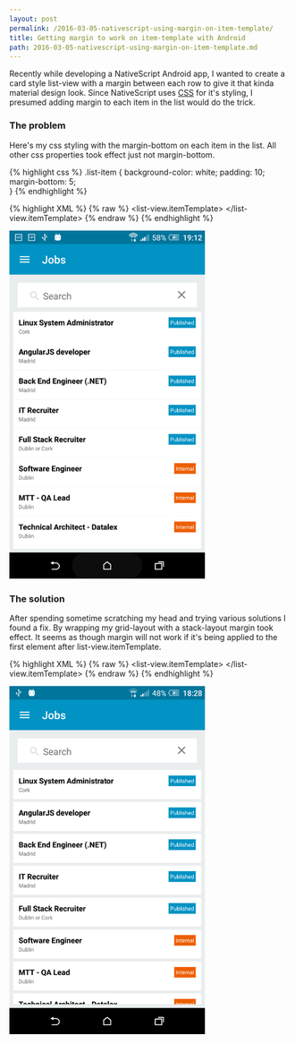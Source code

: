 ```yaml
---
layout: post
permalink: /2016-03-05-nativescript-using-margin-on-item-template/
title: Getting margin to work on item-template with Android
path: 2016-03-05-nativescript-using-margin-on-item-template.md
---
```


Recently while developing a NativeScript Android app, I wanted to create a card style list-view with a margin between each row to give it that kinda material design look.
Since NativeScript uses <a href="https://docs.nativescript.org/ui/styling">CSS</a> for it's styling, I presumed adding margin to each item in the list would do the trick.

### The problem
Here's my css styling with the margin-bottom on each item in the list. All other css properties took effect just not margin-bottom.

{% highlight css %}
.list-item {
    background-color: white;
    padding: 10;
    margin-bottom: 5;    
}
{% endhighlight %}

{% highlight XML %}
{% raw %}
<list-view items="{{jobList}}" row="1" colSpan="2" separatorColor="transparent">
    <list-view.itemTemplate>
        <!-- .list-item margin-bottom NOT working -->
        <grid-layout columns="*, auto" rows="auto, auto" class="list-item">
            <Label row="0" text="{{ name }}" class="list-title" />
            <Label row="1" text="{{ location }}" class="list-subtitle" />
            <Label col="1" text="{{ status }}" class="{{'tag-sm status-' + statusClass}}" />
        </grid-layout>
    </list-view.itemTemplate>
</list-view>
{% endraw %}
{% endhighlight %}

<img src="/img/posts/margin-not-working.png" style="width: 350px;">

### The solution

After spending sometime scratching my head and trying various solutions I found a fix. By wrapping my grid-layout with a stack-layout margin took effect.
It seems as though margin will not work if it's being applied to the first element after list-view.itemTemplate.

{% highlight XML %}
{% raw %}
<list-view items="{{jobList}}" row="1" colSpan="2" separatorColor="transparent">
    <list-view.itemTemplate>
        <stack-layout>
            <!-- .list-item margin-bottom working after wrapping it with stack-layout -->
            <grid-layout columns="*, auto" rows="auto, auto" class="list-item">
                <Label row="0" text="{{ name }}" class="list-title" />
                <Label row="1" text="{{ location }}" class="list-subtitle" />
                <Label col="1" text="{{ status }}" class="{{'tag-sm status-' + statusClass}}" />
            </grid-layout>
        </stack-layout>
    </list-view.itemTemplate>
</list-view>
{% endraw %}
{% endhighlight %}

<img src="/img/posts/margin-working.png" style="width: 350px;">